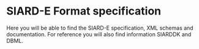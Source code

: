 # SIARD-E Format specification

Here you will be able to find the SIARD-E specification, XML schemas and documentation. For reference you will also find information SIARDDK and DBML.

